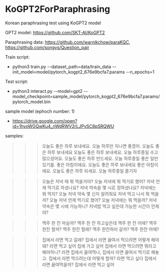 # KoGPT2ForParaphrasing

Korean paraphrasing test using KoGPT2 model

GPT2 model: https://github.com/SKT-AI/KoGPT2

Paraphrasing data: https://github.com/warnikchow/paraKQC, https://github.com/songys/Question_pair

Train script:

- python3 train.py --dataset_path=data/train_data --init_model=model/pytorch_kogpt2_676e9bcfa7.params --n_epochs=1


Test script:

- python3 interact.py --model=gpt2 --model_checkpoint=sample_model/pytorch_kogpt2_676e9bcfa7.params/pytorch_model.bin

sample model (ephoch number: 1)

- https://drive.google.com/open?id=1hyoWGQwKu4_nWdRWV2rLJPySC8pSRQWU

samples:

>>> 오늘도 좋은 하루 보내세요.
오늘 하루만 지나면 좋겠어.</s>
오늘도 좋은 하루 보내세요</s>
오늘도 좋은 하루 보내세요.</s>
오늘 하루종일 수고 많으셨어요.</s>
오늘도 좋은 하루 만드세요.</s>
오늘 하루종일 좋은 일만 있기를.</s>
좋은 아침이에요. 오늘도 좋은 하루 보내세요</s>
좋은 아침이에요. 오늘도 좋은 하루 되세요.</s>
오늘 하루종일 즐기자</s>

>>> 오늘은 저녁 때 뭐 먹을거야?
오늘 저녁에 뭐 먹기로 했어?</s>
저녁 언제 먹기로 하셨나요?</s>
저녁 약속을 몇 시로 정하셨나요?</s>
저녁에는 뭐 먹지?</s>
오늘 저녁 약속 몇 신지 알려줘요</s>
저녁 먹고 나서 뭐 먹을까?</s>
오늘 저녁 언제 먹기로 했어?</s>
오늘 저녁에는 뭐 먹을까?</s>
저녁 약속은 몇 시에 가능하니?</s>
저녁밥 먹고 싶은데 가능한 시간이 언제야?</s>

>>> 맥주 한 잔 마실까?
맥주 한 잔 하고싶은데</s>
맥주 한 잔 어때?</s>
맥주 한잔 할까?</s>
맥주 한잔 할래?</s>
맥주 한잔하러 갈까?</s>
맥주 한잔 어때?</s>

>>> 집에서 라면 먹고 갈래?
집에서 라면 끓여서 먹으려면 어떻게 해야돼?</s>
라면 먹고 싶어 집에 가고 싶어</s>
집에서 라면 먹으려면 뭐라고 해야하니?</s>
라면 집에서 끓여먹나,</s>
집에서 라면 끓여서 먹기로 해놓고.</s>
집에서 라면 먹으려는데 어떻게 할까?</s>
라면 먹고 싶다</s>
집에서 라면 끓여먹을까?</s>
집에서 라면 먹고 싶어</s>
